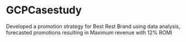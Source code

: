 # GCPCasestudy

Developed a promotion strategy for Best Rest Brand using data analysis, forecasted promotions resulting in Maximum revenue with 12% ROMI

